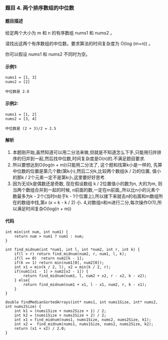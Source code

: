 ### **题目    4. 两个排序数组的中位数**

#### 题目描述
给定两个大小为 m 和 n 的有序数组 nums1 和 nums2 。

请找出这两个有序数组的中位数。要求算法的时间复杂度为 O(log (m+n)) 。

你可以假设 nums1 和 nums2 不同时为空。

#### 示例1: 
```
nums1 = [1, 3]
nums2 = [2]

中位数是 2.0
```

#### 示例2: 
```
nums1 = [1, 2]
nums2 = [3, 4]

中位数是 (2 + 3)/2 = 2.5
```

#### 解析
1. 本题刚开始,虽然知道可以用二分法来做,但就是不知道怎么下手,只能用归并排序的归并到一起,然后找中位数,时间复杂度是O(n)的.不满足题目要求.
2. 所以要想达到O(log(n + m))只能用二分法了, 这个题和找第k小是一样的, 先算中位数的位置是第几个数(第k小),然后二分k,比较两个数组(k / 2)的位置, 值小的那k / 2个元素一定不是第k小,这里要好好思考.
3. 因为无论k是偶数还是奇数, 现在假设数组 k / 2位置值小的数为n, 大的为m, 则当两个数组合并到一起的时候, n前面的数,一定在m前面,,所以比n小的元素个数最多为k - 2个(当时n处于k - 1个位置上),所以接下来就去n的右面和m数组所在的数组中找,第x  (x = k - k / 2) 小.
4,对数组n和m进行二分,每次操作O(1),所以满足时间复杂O(log(n + m))

#### 代码
```
int min(int num, int num1) {
    return num > num1 ? num1 : num;
} 

int find_midnum(int *num1, int l, int *num2, int r, int k) {
    if(l > r) return find_midnum(num2, r, num1, l, k);
    if(l == 0)  return num2[k - 1];
    if(k == 1) return min(num1[0], num2[0]);
    int x1 = min(k / 2, l), x2 = min(k / 2, r);
    if(num1[x1 - 1] > num2[x2 - 1]) {
        return find_midnum(num1, l, num2 + x2, r - x2, k - x2);
    } else{
        return find_midnum(num1 + x1, l - x1, num2, r, k - x1);
    }
}

double findMedianSortedArrays(int* nums1, int nums1Size, int* nums2, int nums2Size) {
    int k1 = (nums1Size + nums2Size + 1) / 2;
    int k2 = (nums1Size + nums2Size + 2) / 2;
    int x1 = find_midnum(nums1, nums1Size, nums2, nums2Size, k1);
    int x2 =  find_midnum(nums1, nums1Size, nums2, nums2Size, k2);
    return (x1 + x2) / 2.0;
}
```
















